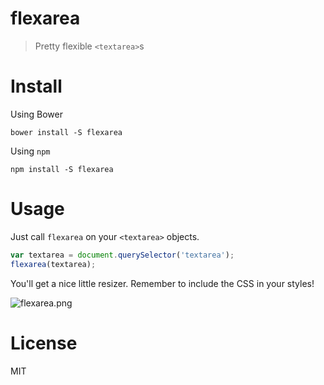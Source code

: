 # flexarea

> Pretty flexible `<textarea>`s

# Install

Using Bower

```shell
bower install -S flexarea
```

Using `npm`

```shell
npm install -S flexarea
```

# Usage

Just call `flexarea` on your `<textarea>` objects.

```js
var textarea = document.querySelector('textarea');
flexarea(textarea);
```

You'll get a nice little resizer. Remember to include the CSS in your styles!

![flexarea.png][1]

# License

MIT

  [1]: http://i.imgur.com/ZWpAHu1.png
